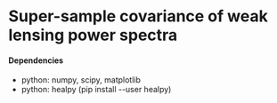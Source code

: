 # Super-sample covariance of weak lensing power spectra


#### Dependencies

- python: numpy, scipy, matplotlib
- python: healpy (pip install --user healpy)


